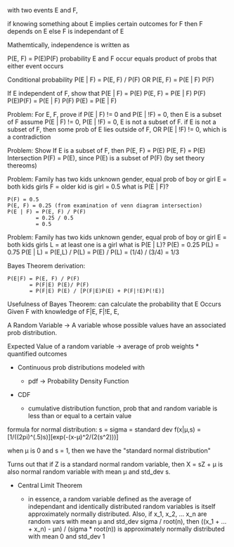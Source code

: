 with two events E and F, 

if knowing something about E implies certain outcomes for F
    then F depends on E
else
    F is independant of E

Mathemtically, independence is written as

P(E, F) = P(E)P(F)
    probability E and F occur equals product of probs that either event occurs

Conditional probability
    P(E | F) = P(E, F) / P(F) OR
    P(E, F) = P(E | F) P(F)

If E independent of F, show that P(E | F) = P(E)
    P(E, F) = P(E | F) P(F)
    P(E)P(F) = P(E | F) P(F)
    P(E) = P(E | F)

Problem: For E, F, 
    prove if P(E | F) != 0 and P(E | !F) = 0, 
        then E is a subset of F
    assume P(E | F) != 0, P(E | !F) = 0, E is not a subset of F. 
        if E is not a subset of F, then some prob  of E lies outside of F, OR
        P(E | !F) != 0, which is a contradiction

Problem: Show If E is a subset of F, then P(E, F) = P(E)
    P(E, F) = P(E) Intersection P(F)
            = P(E), since P(E) is a subset of P(F) (by set theory thereoms)

Problem: Family has two kids unknown gender, equal prob of boy or girl
E = both kids girls
F = older kid is girl = 0.5
what is P(E | F)?

    P(F) = 0.5
    P(E, F) = 0.25 (from examination of venn diagram intersection)
    P(E | F) = P(E, F) / P(F)
             = 0.25 / 0.5
             = 0.5
    
Problem: Family has two kids unknown gender, equal prob of boy or girl
E = both kids girls
L = at least one is a girl
what is P(E | L)?
    P(E) = 0.25
    P(L) = 0.75
    P(E | L) = P(E,L) / P(L)
             = P(E) / P(L)
             = (1/4) / (3/4)
             = 1/3

 Bayes Theorem derivation:
    
    P(E|F) = P(E, F) / P(F)
           = P(F|E) P(E)/ P(F)
           = P(F|E) P(E) / [P(F|E)P(E) + P(F|!E)P(!E)]

Usefulness of Bayes Theorem:
    can calculate the probability that E Occurs Given F with knowledge of
    F|E, F|!E, E, 

A Random Variable -> A variable whose possible values have an associated prob
distribution.

Expected Value of a random variable -> average of prob weights * quantified outcomes

* Continuous prob distributions modeled with

    - pdf -> Probability Density Function

* CDF
    - cumulative distribution function, prob that and random variable is
        less than or equal to a certain value

formula for normal distribution:
    s = sigma = standard dev
    f(x|µ,s) = [1/((2pi)^(.5)s)][exp(-(x-µ)^2/(2(s^2)))]

when µ is 0 and s = 1, then we have the "standard normal distribution"

Turns out that if Z is a standard normal random variable, then
X = sZ + µ is also normal random variable with mean µ and std_dev s.

* Central Limit Theorem

    - in essence, a random variable defined as the average of independant and
      identically distributed random variables is itself approximately normally
      distributed.
      Also, if x_1, x_2, ... x_n are random vars with mean µ and std_dev 
      sigma / root(n), then
      ((x_1 + ... + x_n) - µn) / (sigma * root(n)) is approximately normally distributed with mean 0 and std_dev 1
      
